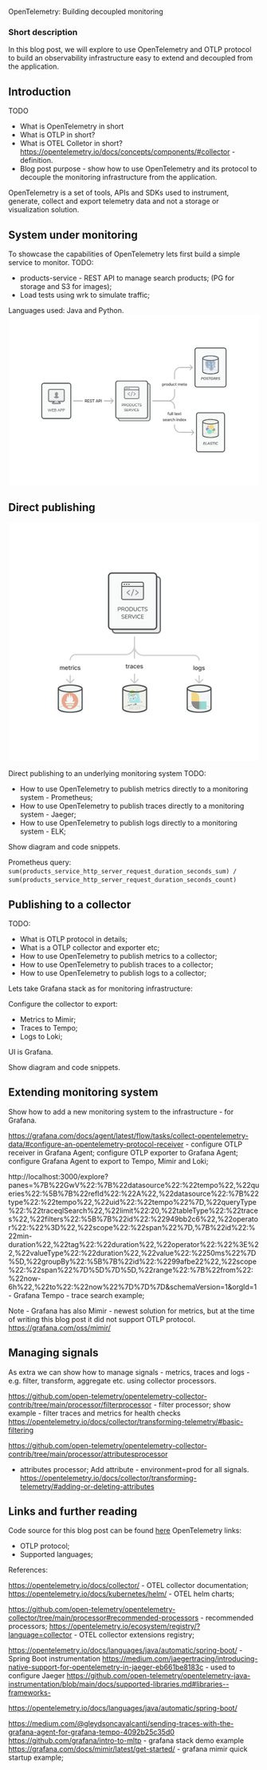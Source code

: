 OpenTelemetry: Building decoupled monitoring

### Short description
In this blog post, we will explore to use OpenTelemetry and OTLP protocol to build an observability infrastructure
easy to extend and decoupled from the application.

## Introduction
TODO
- What is OpenTelemetry in short
- What is OTLP in short?
- What is OTEL Colletor in short? https://opentelemetry.io/docs/concepts/components/#collector - definition.
- Blog post purpose - show how to use OpenTelemetry and its protocol to decouple the monitoring infrastructure 
from the application.

OpenTelemetry is a set of tools, APIs and SDKs used to instrument, generate, collect and export telemetry data
and not a storage or visualization solution.

## System under monitoring
To showcase the capabilities of OpenTelemetry lets first build a simple service to monitor.
TODO: 
- products-service - REST API to manage search products; (PG for storage and S3 for images);
- Load tests using wrk to simulate traffic; 

Languages used: Java and Python.
![1-system-under-monitoring.png](images%2F1-system-under-monitoring.png)

## Direct publishing
![2-direct-publishing.png](images%2F2-direct-publishing.png)

Direct publishing to an underlying monitoring system
TODO:
- How to use OpenTelemetry to publish metrics directly to a monitoring system - Prometheus;
- How to use OpenTelemetry to publish traces directly to a monitoring system - Jaeger;
- How to use OpenTelemetry to publish logs directly to a monitoring system - ELK;

Show diagram and code snippets.

Prometheus query:
`sum(products_service_http_server_request_duration_seconds_sum) / sum(products_service_http_server_request_duration_seconds_count)`

## Publishing to a collector 
TODO:
- What is OTLP protocol in details;
- What is a OTLP collector and exporter etc;
- How to use OpenTelemetry to publish metrics to a collector;
- How to use OpenTelemetry to publish traces to a collector;
- How to use OpenTelemetry to publish logs to a collector;

Lets take Grafana stack as for monitoring infrastructure:

Configure the collector to export:
- Metrics to Mimir;
- Traces to Tempo;
- Logs to Loki;

UI is Grafana.

Show diagram and code snippets.

## Extending monitoring system
Show how to add a new monitoring system to the infrastructure - for Grafana.

https://grafana.com/docs/agent/latest/flow/tasks/collect-opentelemetry-data/#configure-an-opentelemetry-protocol-receiver -
configure OTLP receiver in Grafana Agent;
configure OTLP exporter to Grafana Agent;
configure Grafana Agent to export to Tempo, Mimir and Loki;

http://localhost:3000/explore?panes=%7B%22GwV%22:%7B%22datasource%22:%22tempo%22,%22queries%22:%5B%7B%22refId%22:%22A%22,%22datasource%22:%7B%22type%22:%22tempo%22,%22uid%22:%22tempo%22%7D,%22queryType%22:%22traceqlSearch%22,%22limit%22:20,%22tableType%22:%22traces%22,%22filters%22:%5B%7B%22id%22:%22949bb2c6%22,%22operator%22:%22%3D%22,%22scope%22:%22span%22%7D,%7B%22id%22:%22min-duration%22,%22tag%22:%22duration%22,%22operator%22:%22%3E%22,%22valueType%22:%22duration%22,%22value%22:%2250ms%22%7D%5D,%22groupBy%22:%5B%7B%22id%22:%2299afbe22%22,%22scope%22:%22span%22%7D%5D%7D%5D,%22range%22:%7B%22from%22:%22now-6h%22,%22to%22:%22now%22%7D%7D%7D&schemaVersion=1&orgId=1 -
Grafana Tempo - trace search example;

Note - Grafana has also Mimir - newest solution for metrics, but 
at the time of writing this blog post it did not support OTLP protocol.
https://grafana.com/oss/mimir/



## Managing signals
As extra we can show how to manage signals - metrics, traces and logs - e.g. filter, transform, aggregate etc. using
collector processors.

https://github.com/open-telemetry/opentelemetry-collector-contrib/tree/main/processor/filterprocessor - filter processor;
show example - filter traces and metrics for health checks
https://opentelemetry.io/docs/collector/transforming-telemetry/#basic-filtering

https://github.com/open-telemetry/opentelemetry-collector-contrib/tree/main/processor/attributesprocessor
- attributes processor;
Add attribute - environment=prod for all signals.
  https://opentelemetry.io/docs/collector/transforming-telemetry/#adding-or-deleting-attributes

## Links and further reading
Code source for this blog post can be found [here](TODO)
OpenTelemetry links:
- OTLP protocol;
- Supported languages;

References:

https://opentelemetry.io/docs/collector/ - OTEL collector documentation;
https://opentelemetry.io/docs/kubernetes/helm/ - OTEL helm charts;

https://github.com/open-telemetry/opentelemetry-collector/tree/main/processor#recommended-processors - recommended processors;
https://opentelemetry.io/ecosystem/registry/?language=collector - OTEL collector extensions registry;

https://opentelemetry.io/docs/languages/java/automatic/spring-boot/ - Spring Boot instrumentation
https://medium.com/jaegertracing/introducing-native-support-for-opentelemetry-in-jaeger-eb661be8183c - used to configure Jaeger
https://github.com/open-telemetry/opentelemetry-java-instrumentation/blob/main/docs/supported-libraries.md#libraries--frameworks-

https://opentelemetry.io/docs/languages/java/automatic/spring-boot/

https://medium.com/@gleydsoncavalcanti/sending-traces-with-the-grafana-agent-for-grafana-tempo-4092b25c35d0
https://github.com/grafana/intro-to-mltp - grafana stack demo example
https://grafana.com/docs/mimir/latest/get-started/ - grafana mimir quick startup example;
